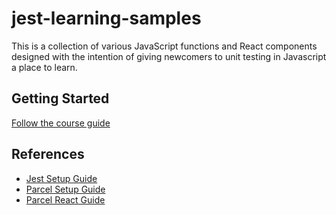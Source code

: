 # jest-learning-samples

This is a collection of various JavaScript functions and React components designed with the intention of giving newcomers to unit testing in Javascript a place to learn.

## Getting Started
[Follow the course guide](https://raymonds-organization-2.gitbook.io/jest-learning-guide/)

## References

-   [Jest Setup Guide](https://jestjs.io/docs/getting-started)
-   [Parcel Setup Guide](https://parceljs.org/getting-started/webapp/)
-   [Parcel React Guide](https://parceljs.org/recipes/react/)
